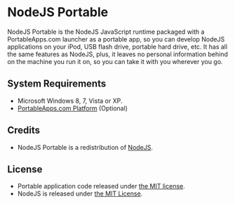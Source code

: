 # NodeJS Portable

NodeJS Portable is the NodeJS JavaScript runtime packaged with a
PortableApps.com launcher as a portable app, so you can develop NodeJS
applications on your iPod, USB flash drive, portable hard drive, etc. It has all
the same features as NodeJS, plus, it leaves no personal information behind on
the machine you run it on, so you can take it with you wherever you go.

## System Requirements

* Microsoft Windows 8, 7, Vista or XP.
* [PortableApps.com Platform][1] (Optional)

## Credits

* NodeJS Portable is a redistribution of [NodeJS][2].

## License

* Portable application code released under [the MIT license][3].
* NodeJS is released under [the MIT License][4].

 [1]: http://portableapps.com/download
 [2]: https://nodejs.org
 [3]: https://raw.githubusercontent.com/garethflowers/nodejs-portable/master/LICENSE
 [4]: https://raw.githubusercontent.com/nodejs/node/master/LICENSE
